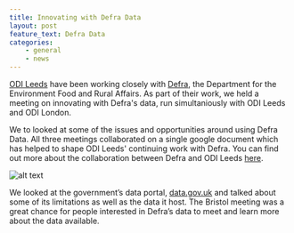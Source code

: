 ```yaml
---
title: Innovating with Defra Data
layout: post
feature_text: Defra Data
categories: 
    - general
    - news
---
```


[ODI Leeds](https://odileeds.org/) have been working closely with [Defra](https://www.gov.uk/government/organisations/department-for-environment-food-rural-affairs), the Department for the Environment Food and Rural Affairs. As part of their work, we held a meeting on innovating with Defra's data, run simultaniously with ODI Leeds and ODI London. 

We to looked at some of the issues and opportunities around using Defra Data. All three meetings collaborated on a single google document which has helped to shape ODI Leeds' continuing work with Defra. You can find out more about the collaboration between Defra and ODI Leeds [here](http://odileeds.org/airhack/).

![alt text](https://bristolopendata.github.io/assets/images/DefraData.jpg "Innovating with Defra Data")

We looked at the government’s data portal, [data.gov.uk](https://data.gov.uk/) and talked about some of its limitations as well as the data it host. The Bristol meeting was a great chance for people interested in Defra’s data to meet and learn more about the data available. 
